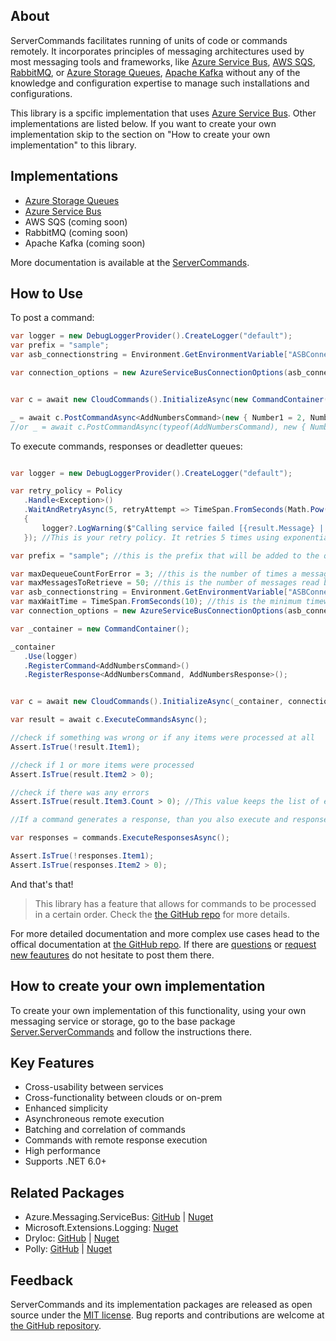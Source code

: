 ﻿## About

ServerCommands facilitates running of units of code or commands remotely. It incorporates principles of messaging architectures used by most messaging tools and frameworks, like [Azure Service Bus](https://docs.microsoft.com/en-ca/azure/service-bus-messaging/), [AWS SQS](https://aws.amazon.com/sqs/), [RabbitMQ](https://www.rabbitmq.com/), or [Azure Storage Queues](https://docs.microsoft.com/en-ca/azure/storage/queues/storage-dotnet-how-to-use-queues?tabs=dotnet), [Apache Kafka](https://kafka.apache.org/) without any of the knowledge and configuration expertise to manage such installations and configurations. 

This library is a spcific implementation that uses [Azure Service Bus](https://docs.microsoft.com/en-ca/azure/service-bus-messaging/). Other implementations are listed below. If you want to create your own implementation skip to the section on "How to create your own implementation" to this library.

## Implementations

* [Azure Storage Queues](https://www.nuget.org/packages/ServerTools.ServerCommands.AzureStorageQueues/)
* [Azure Service Bus](https://www.nuget.org/packages/ServerTools.ServerCommands.AzureServiceBus/)
* AWS SQS (coming soon)
* RabbitMQ (coming soon)
* Apache Kafka (coming soon)

More documentation is available at the [ServerCommands](https://github.com/hgjura/ServerTools.ServerCommands).


## How to Use

To post a command:

```csharp
var logger = new DebugLoggerProvider().CreateLogger("default");
var prefix = "sample";
var asb_connectionstring = Environment.GetEnvironmentVariable["ASBConnectionString"]; //this is the connections string for the Azure Service Bus

var connection_options = new AzureServiceBusConnectionOptions(asb_connectionstring, MaxDequeueCountForError: 3, Log: logger, QueueNamePrefix: prefix);


var c = await new CloudCommands().InitializeAsync(new CommandContainer(), connection_options);

_ = await c.PostCommandAsync<AddNumbersCommand>(new { Number1 = 2, Number2 = 3 });
//or _ = await c.PostCommandAsync(typeof(AddNumbersCommand), new { Number1 = 2, Number2 = 3 });

```

To execute commands, responses or deadletter queues:

```csharp

var logger = new DebugLoggerProvider().CreateLogger("default");

var retry_policy = Policy
   .Handle<Exception>()
   .WaitAndRetryAsync(5, retryAttempt => TimeSpan.FromSeconds(Math.Pow(2, retryAttempt)), (result, timeSpan, retryCount, context) =>
   {
       logger?.LogWarning($"Calling service failed [{result.Message} | {result.InnerException?.Message}]. Waiting {timeSpan} before next retry. Retry attempt {retryCount}.");
   }); //This is your retry policy. It retries 5 times using exponential backoff. If not set, or set to null, the default is similar: it tries 3 times with exponential backoff 

var prefix = "sample"; //this is the prefix that will be added to the queues created by the package

var maxDequeueCountForError = 3; //this is the number of times a message will be dequeued before sent to DLQ. If not set, defaults to 5.
var maxMessagesToRetrieve = 50; //this is the number of messages read by the queue at once.  If not set, defaults to 32.
var asb_connectionstring = Environment.GetEnvironmentVariable["ASBConnectionString"]; //this is the connections string for the Azure Service Bus
var maxWaitTime = TimeSpan.FromSeconds(10); //this is the minimum timewindow that the package keeps the connection to the ServiceBus open. If not set, defaults to 60 seconds.
var connection_options = new AzureServiceBusConnectionOptions(asb_connectionstring, MaxDequeueCountForError: 3, Log: logger, RetryPolicy:retry_policy, QueueNamePrefix: prefix, MaxMessagesToRetrieve: maxMessagesToRetrieve, MaxWaitTime: maxWaitTime);

var _container = new CommandContainer();

_container
   .Use(logger)
   .RegisterCommand<AddNumbersCommand>()
   .RegisterResponse<AddNumbersCommand, AddNumbersResponse>();


var c = await new CloudCommands().InitializeAsync(_container, connection_options);

var result = await c.ExecuteCommandsAsync();

//check if something was wrong or if any items were processed at all
Assert.IsTrue(!result.Item1);

//check if 1 or more items were processed
Assert.IsTrue(result.Item2 > 0);

//check if there was any errors
Assert.IsTrue(result.Item3.Count > 0); //This value keeps the list of error messages that were encountered. After retrying 3 times the command is moved to the deadletterqueue.

//If a command generates a response, than you also execute and responses:

var responses = commands.ExecuteResponsesAsync();

Assert.IsTrue(!responses.Item1);
Assert.IsTrue(responses.Item2 > 0);

```

And that's that!

> This library has a feature that allows for commands to be processed in a certain order. Check the [the GitHub repo](https://github.com/hgjura/ServerTools.ServerCommands) for more details.


For more detailed documentation and more complex use cases head to the offical documentation at [the GitHub repo](https://github.com/hgjura/ServerTools.ServerCommands). If there are [questions](https://github.com/hgjura/ServerTools.ServerCommands/issues/new?assignees=hgjura&labels=question&title=ask%3A+) or [request new feautures](https://github.com/hgjura/ServerTools.ServerCommands/issues/new?assignees=hgjura&labels=request&title=newfeature%3A+) do not hesitate to post them there.

## How to create your own implementation

To create your own implementation of this functionality, using your own messaging service or storage, go to the base package [Server.ServerCommands](https://www.nuget.org/packages/ServerTools.ServerCommands/) and follow the instructions there. 


## Key Features
* Cross-usability between services
* Cross-functionality between clouds or on-prem
* Enhanced simplicity
* Asynchroneous remote execution
* Batching and correlation of commands
* Commands with remote response execution
* High performance
* Supports .NET 6.0+

## Related Packages

* Azure.Messaging.ServiceBus: [GitHub](https://github.com/Azure/azure-sdk-for-net/blob/Azure.Messaging.ServiceBus_7.8.1/sdk/servicebus/Azure.Messaging.ServiceBus/README.md) | [Nuget](https://www.nuget.org/packages/Azure.Messaging.ServiceBus/)
* Microsoft.Extensions.Logging: [Nuget](https://www.nuget.org/packages/Microsoft.Extensions.Logging)
* DryIoc: [GitHub](https://github.com/dadhi/DryIoc) | [Nuget](https://www.nuget.org/packages/DryIoc.dll/)
* Polly: [GitHub](https://github.com/App-vNext/Polly) | [Nuget](https://www.nuget.org/packages/polly)


## Feedback

ServerCommands and its implementation packages are released as open source under the [MIT license](https://github.com/hgjura/ServerTools.ServerCommands/blob/main/LICENSE). Bug reports and contributions are welcome at [the GitHub repository](https://github.com/hgjura/ServerTools.ServerCommands/issues).



